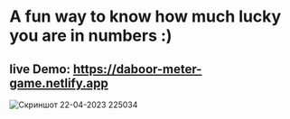 # A fun way to know how much lucky you are in numbers :)

## live Demo: https://daboor-meter-game.netlify.app


![Скриншот 22-04-2023 225034](https://user-images.githubusercontent.com/122162390/233801559-602a77e7-0829-4ed8-810d-946663aab5ff.jpg)
